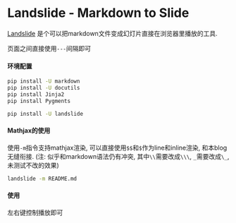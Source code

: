 # Landslide - Markdown to Slide

[Landslide](https://github.com/adamzap/landslide) 是个可以把markdown文件变成幻灯片直接在浏览器里播放的工具. 

<!--more-->

页面之间直接使用`---`间隔即可

#### 环境配置

```bash
pip install -U markdown
pip install -U docutils
pip install Jinja2
pip install Pygments

pip install -U landslide
```

#### Mathjax的使用
使用`-m`指令支持mathjax渲染, 可以直接使用`$$`和`$`作为line和inline渲染, 和本blog无缝衔接. (注: 似乎和markdown语法仍有冲突, 其中`\\`需要改成`\\\`, `_`需要改成`\_`, 未测试不改的效果)

```bash
landslide -m README.md
```

#### 使用
左右键控制播放即可

